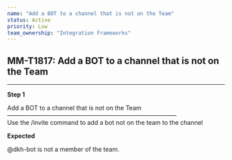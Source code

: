 ```yaml
---
name: "Add a BOT to a channel that is not on the Team"
status: Active
priority: Low
team_ownership: "Integration Frameworks"
---
```


## MM-T1817: Add a BOT to a channel that is not on the Team

---

**Step 1**

Add a BOT to a channel that is not on the Team\
————————————————————————————\
Use the /invite command to add a bot not on the team to the channel

**Expected**

@dkh-bot is not a member of the team.
